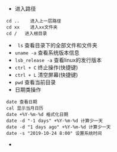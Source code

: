 * 进入路径  
```
cd ..    进入上一层路径  
cd xx    进入xx文件夹  
cd /   进入根目录  
```
* ` ls`  查看目录下的全部文件和文件夹  
* `uname -a` 查看系统版本信息 
* `lsb_release -a` 查看linux的发行版本  
* `ctrl + C` 终止操作(快捷键)    
* `ctrl + L` 清空屏幕(快捷键)  
* `pwd` 查看当前目录  
* 日期类操作  
```
date 查看日期
cal 显示当月日历
date +%Y-%m-%d 格式化日期 
date -d "-1 days" +%Y-%m-%d 计算少一天 
date -d "1 days ago" +%Y-%m-%d 计算少一天 
date -s "2019-10-24 8:00" 设置系统时间 
```  
* 

